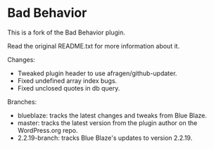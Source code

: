 Bad Behavior
============

This is a fork of the Bad Behavior plugin.

Read the original README.txt for more information about it.

Changes:

* Tweaked plugin header to use afragen/github-updater.
* Fixed undefined array index bugs.
* Fixed unclosed quotes in db query.

Branches:

* blueblaze:      tracks the latest changes and tweaks from Blue Blaze.
* master:         tracks the latest version from the plugin author on the WordPress.org repo.
* 2.2.19-branch:  tracks Blue Blaze's updates to version 2.2.19.